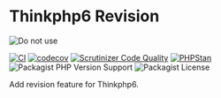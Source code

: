 Thinkphp6 Revision
===
![Do not use](https://img.shields.io/badge/Under%20development-Don't%20use-red)

[![CI](https://github.com/aspirantzhang/octopus-revision/actions/workflows/ci.yml/badge.svg)](https://github.com/aspirantzhang/thinphp6-revision/actions/workflows/ci.yml)
[![codecov](https://codecov.io/gh/aspirantzhang/octopus-revision/branch/main/graph/badge.svg?token=NU2SVMOSQK)](https://codecov.io/gh/aspirantzhang/thinphp6-revision)
[![Scrutinizer Code Quality](https://scrutinizer-ci.com/g/aspirantzhang/octopus-revision/badges/quality-score.png?b=main)](https://scrutinizer-ci.com/g/aspirantzhang/octopus-revision/?branch=main)
[![PHPStan](https://img.shields.io/badge/PHPStan-level%205-brightgreen.svg?style=flat)](https://phpstan.org/)
![Packagist PHP Version Support](https://img.shields.io/packagist/php-v/aspirantzhang/thinphp6-revision)
![Packagist License](https://img.shields.io/packagist/l/aspirantzhang/thinphp6-revision)

Add revision feature for Thinkphp6.
